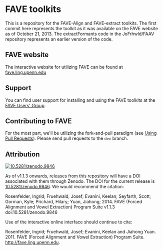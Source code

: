 # FAVE toolkits

This is a repository for the FAVE-Align and FAVE-extract toolkits.
The first commit here represents the toolkit as it was available on the FAVE website as of October 21, 2013.
The extractFormants code in the JoFrhwld/FAAV repository represents an earlier version of the code.

## FAVE website

The interactive website for utilizing FAVE can be found at [fave.ling.upenn.edu](http://fave.ling.upenn.edu/)

## Support

You can find user support for installing and using the FAVE toolkits at the [FAVE Users' Group](https://groups.google.com/forum/#!forum/fave-users).

## Contributing to FAVE
For the most part, we'll be utilizing the fork-and-pull paradigm (see [Using Pull Requests](https://help.github.com/articles/using-pull-requests)). Please send pull requests to the `dev` branch.

## Attribution
[![10.5281/zenodo.9846](https://zenodo.org/badge/doi/10.5281/zenodo.9846.png)](http://dx.doi.org/10.5281/zenodo.9846)

As of v1.1.3 onwards, releases from this repository will have a DOI associated with them through Zenodo. The DOI for the current release is [10.5281/zenodo.9846](http://dx.doi.org/10.5281/zenodo.9846). We would recommend the citation:

Rosenfelder, Ingrid; Fruehwald, Josef; Evanini, Keelan; Seyfarth, Scott; Gorman, Kyle; Prichard, Hilary; Yuan, Jiahong; 2014. FAVE (Forced Alignment and Vowel Extraction) Program Suite v1.1.3 doi:10.5281/zenodo.9846 

Use of the interactive online interface should continue to cite:

Rosenfelder, Ingrid; Fruehwald, Josef; Evanini, Keelan and Jiahong Yuan. 2011. FAVE (Forced Alignment and Vowel Extraction) Program Suite. http://fave.ling.upenn.edu.